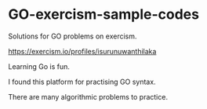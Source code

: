 # GO-exercism-sample-codes
Solutions for GO problems on exercism.

https://exercism.io/profiles/isurunuwanthilaka

Learning Go is fun.

I found this platform for practising GO syntax.

There are many algorithmic problems to practice.
